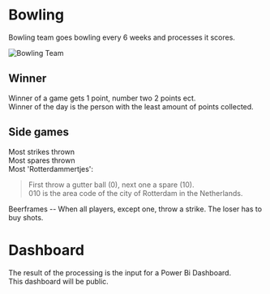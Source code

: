 Bowling
====

Bowling team goes bowling every 6 weeks and processes it scores.

![Bowling Team](http://s1.1zoom.me/big3/548/Men_Bowling_competition_439486.jpg)


## Winner

Winner of a game gets 1 point, number two 2 points ect.  
Winner of the day is the person with the least amount of points collected.  

## Side games

Most strikes thrown  
Most spares thrown  
Most 'Rotterdammertjes':  
>  First throw a gutter ball (0), next one a spare (10).  
>  010 is the area code of the city of Rotterdam in the Netherlands.  

Beerframes -- When all players, except one, throw a strike. The loser has to buy shots.

# Dashboard

The result of the processing is the input for a Power Bi Dashboard.  
This dashboard will be public.
